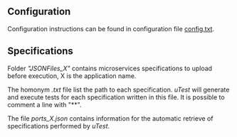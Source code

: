 ## Configuration
Configuration instructions can be found in configuration file [config.txt](https://github.com/uDEVOPS2020/uTest/blob/main/clientCommands/initFiles/config.txt).

## Specifications
Folder *"JSONFiles_X"* contains microservices specifications to upload before execution, X is the application name.

The homonym *.txt* file list the path to each specification. *uTest* will generate and execute tests for each specification written in this file. It is possible to comment a line with "**".

The file *ports_X.json* contains information for the automatic retrieve of specifications performed by *uTest*.
